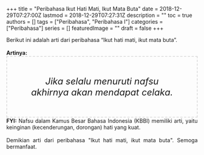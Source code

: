 +++
title = "Peribahasa Ikut Hati Mati, Ikut Mata Buta"
date = 2018-12-29T07:27:00Z
lastmod = 2018-12-29T07:27:31Z
description = ""
toc = true
authors = []
tags = ["Peribahasa", "Peribahasa I"]
categories = ["Peribahasa"]
series = []
featuredImage = ""
draft = false
+++

<div dir="ltr" style="text-align: left;" trbidi="on"><div style="text-align: justify;">Berikut ini adalah arti dari peribahasa “Ikut hati mati, ikut mata buta”.</div><br /><div style="text-align: justify;"><b>Artinya:</b></div><div style="border: 2px dashed #ddd; font-size: 24px; height: auto; margin: 0 auto; padding: 50px; text-align: center; width: auto;"><i>Jika selalu menuruti nafsu akhirnya akan mendapat celaka.</i></div><div style="text-align: justify;"><b>FYI:</b> Nafsu dalam Kamus Besar Bahasa Indonesia (KBBI) memiliki arti, yaitu keinginan (kecenderungan, dorongan) hati yang kuat.</div><br /><div style="text-align: justify;">Demikian arti dari peribahasa "Ikut hati mati, ikut mata buta". Semoga bermanfaat. </div></div>
